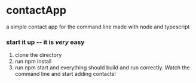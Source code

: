 # contactApp
a simple contact app for the command line made with node and typescript

### start it up -- it is _very_ easy

1. clone the directory
1. run npm install
1. run npm start and everything should build and run correctly. Watch the command line and start adding contacts!
